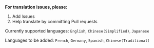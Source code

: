 **For translation issues, please:**

1. Add Issues
2. Help translate by committing Pull requests 

Currently supported languages:
`English`, `Chinese(Simplified)`, `Japanese`

Languages to be added:
`French`, `Germany`, `Spanish`, `Chinese(Traditional)`

